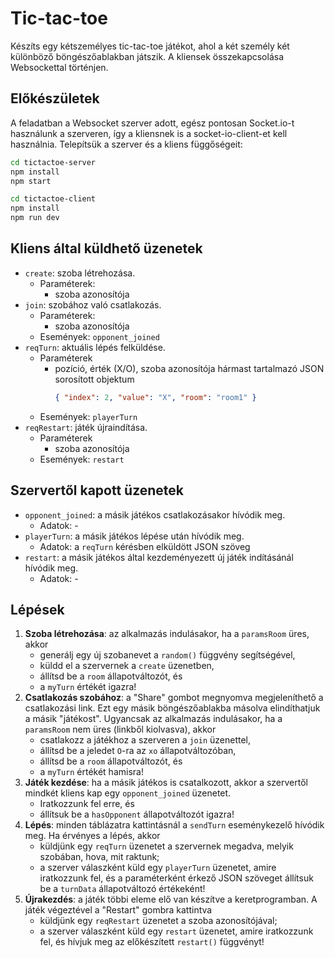 # Tic-tac-toe

Készíts egy kétszemélyes tic-tac-toe játékot, ahol a két személy két különböző böngészőablakban játszik. A kliensek összekapcsolása Websockettal történjen.

## Előkészületek

A feladatban a Websocket szerver adott, egész pontosan Socket.io-t használunk a szerveren, így a kliensnek is a socket-io-client-et kell használnia. Telepítsük a szerver és a kliens függőségeit:

```sh
cd tictactoe-server
npm install
npm start
```

```sh
cd tictactoe-client
npm install
npm run dev
```

## Kliens által küldhető üzenetek

- `create`: szoba létrehozása.
  - Paraméterek:
    - szoba azonosítója
- `join`: szobához való csatlakozás.
  - Paraméterek:
    - szoba azonosítója
  - Események: `opponent_joined`
- `reqTurn`: aktuális lépés felküldése.
  - Paraméterek
    - pozíció, érték (X/O), szoba azonosítója hármast tartalmazó JSON sorosított objektum
      ```json
      { "index": 2, "value": "X", "room": "room1" }
      ```
  - Események: `playerTurn`
- `reqRestart`: játék újraindítása.
  - Paraméterek
    - szoba azonosítója
  - Események: `restart`

## Szervertől kapott üzenetek

- `opponent_joined`: a másik játékos csatlakozásakor hívódik meg.
  - Adatok: -
- `playerTurn`: a másik játékos lépése után hívódik meg.
  - Adatok: a `reqTurn` kérésben elküldött JSON szöveg
- `restart`: a másik játékos által kezdeményezett új játék indításánál hívódik meg.
  - Adatok: -

## Lépések

1. **Szoba létrehozása**: az alkalmazás indulásakor, ha a `paramsRoom` üres, akkor
   - generálj egy új szobanevet a `random()` függvény segítségével,
   - küldd el a szervernek a `create` üzenetben,
   - állítsd be a `room` állapotváltozót, és
   - a `myTurn` értékét igazra!
2. **Csatlakozás szobához**: a "Share" gombot megnyomva megjeleníthető a csatlakozási link. Ezt egy másik böngészőablakba másolva elindíthatjuk a másik "játékost". Ugyancsak az alkalmazás indulásakor, ha a `paramsRoom` nem üres (linkből kiolvasva), akkor
   - csatlakozz a játékhoz a szerveren a `join` üzenettel,
   - állítsd be a jeledet `O`-ra az `xo` állapotváltozóban,
   - állítsd be a `room` állapotváltozót, és
   - a `myTurn` értékét hamisra!
3. **Játék kezdése**: ha a másik játékos is csatalkozott, akkor a szervertől mindkét kliens kap egy `opponent_joined` üzenetet.
   - Iratkozzunk fel erre, és
   - állítsuk be a `hasOpponent` állapotváltozót igazra!
4. **Lépés**: minden táblázatra kattintásnál a `sendTurn` eseménykezelő hívódik meg. Ha érvényes a lépés, akkor
   - küldjünk egy `reqTurn` üzenetet a szervernek megadva, melyik szobában, hova, mit raktunk;
   - a szerver válaszként küld egy `playerTurn` üzenetet, amire iratkozzunk fel, és a paraméterként érkező JSON szöveget állítsuk be a `turnData` állapotváltozó értékeként!
5. **Újrakezdés**: a játék többi eleme elő van készítve a keretprogramban. A játék végeztével a "Restart" gombra kattintva
   - küldjünk egy `reqRestart` üzenetet a szoba azonosítójával;
   - a szerver válaszként küld egy `restart` üzenetet, amire iratkozzunk fel, és hívjuk meg az előkészített `restart()` függvényt!
